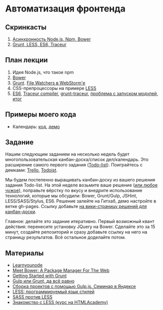 Автоматизация фронтенда
======================

Скринкасты
---

1. [Асинхронность Node.js, Npm, Bower](http://youtu.be/HyIg-iDj0dE)
2. [Grunt, LESS, ES6, Traceur](http://youtu.be/eLhb_fFZgGQ)

План лекции
-------

1. Идея Node.js, что такое npm
1. [Bower](http://bower.io/)
2. [Grunt](http://gruntjs.com/). [File Watchers в WebStorm'е](https://www.jetbrains.com/webstorm/help/transpiling-sass-less-and-scss-to-css.html)
3. CSS-препроцессоры на примере [LESS](http://lesscss.org/features/)
4. [ES6](http://habrahabr.ru/post/175371/), [Traceur compiler](https://github.com/google/traceur-compiler), [grunt-traceur](https://www.npmjs.com/package/grunt-traceur), [проблема с запуском модулей](http://stackoverflow.com/questions/26454517/run-function-loaded-from-ecmascript-6-module), [итог](https://github.com/vpavlenko/hh-school-frontend/commit/8fa0002a67de7069b8cac8044d3440f2bc739ce9)

Примеры моего кода
--

- Календарь: [код](https://github.com/vpavlenko/hh-school-frontend/tree/master/impl), [демо](http://vpavlenko.github.io/hh-school-frontend/impl/)


Задание
------

Нашим следующим заданием на несколько недель будет многопользовательская канбан-доска/список дел/календарь. Это расширение самого первого задания ([Todo-list](http://ahamlett.com/Backbone.localStorage/examples/index.html)). Поиграйтесь с демками: [Trello](https://trello.com/), [Todoist](https://ru.todoist.com/).

Мы будем постепенно выращивать канбан-доску из вашего решения задания Todo-list. На этой неделе возьмите ваше решение ([или любое чужое](https://github.com/vpavlenko/web-programming/wiki/%D0%A0%D0%B5%D1%88%D0%B5%D0%BD%D0%B8%D1%8F-%D0%B7%D0%B0%D0%B4%D0%B0%D0%BD%D0%B8%D0%B9-%D0%B7%D0%B0%D0%BD%D1%8F%D1%82%D0%B8%D1%8F-2)), поправьте вёрстку по вкусу и внедрите использование технологий, которые мы обсудили: Bower, Grunt/Gulp, JSHint, LESS/SASS/Stylus, ES6. Решение залейте на Гитхаб, демо настройте в ветке gh-pages. Ссылку добавьте [на вики-страницу решений для канбан-доски](https://github.com/vpavlenko/web-programming/wiki/%D0%A0%D0%B5%D1%88%D0%B5%D0%BD%D0%B8%D0%B5-%D0%B7%D0%B0%D0%B4%D0%B0%D0%BD%D0%B8%D1%8F-%D0%B7%D0%B0%D0%BD%D1%8F%D1%82%D0%B8%D0%B9-11..15:-%D0%BA%D0%B0%D0%BD%D0%B1%D0%B0%D0%BD-%D0%B4%D0%BE%D1%81%D0%BA%D0%B0).

Главное: делайте это задание итеративно. Первый возможный квант действия: перенесите установку JQuery на Bower. Сделайте это за 15 минут, создайте репозиторий и сразу добавьте ссылку на него на страницу результатов. Всё остальное доделайте потом.




Материалы
---

- [Learnyounode](https://github.com/rvagg/learnyounode) 
- [Meet Bower: A Package Manager For The Web](http://code.tutsplus.com/tutorials/meet-bower-a-package-manager-for-the-web--net-27774)
- [Getting Started with Grunt](http://blog.teamtreehouse.com/getting-started-with-grunt)
- [Gulp или Grunt, да всё равно](http://frontender.info/gulp-grunt-whatever/)
- [Сборка проектов с помощью Gulp.js. Семинар в Яндексе](http://habrahabr.ru/company/yandex/blog/239993/)
- [LESS: программируемый язык стилей](http://habrahabr.ru/post/136525/)
- [SASS против LESS](http://habrahabr.ru/post/144309/)
- [Знакомство с LESS (курс на HTMLAcademy)](https://htmlacademy.ru/courses/85)
